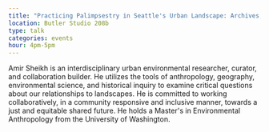 ```yaml
---
title: "Practicing Palimpsestry in Seattle's Urban Landscape: Archives, Counter-mapping, and Public Scholarship"
location: Butler Studio 208b
type: talk
categories: events
hour: 4pm-5pm
---
```


Amir Sheikh is an interdisciplinary urban environmental researcher, curator, and collaboration builder. He utilizes the tools of anthropology, geography, environmental science, and historical inquiry to examine critical questions about our relationships to landscapes. He is committed to working collaboratively, in a community responsive and inclusive manner, towards a just and equitable shared future. He holds a Master's in Environmental Anthropology from the University of Washington. 


